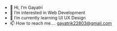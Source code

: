 - 👋 Hi, I’m Gayatri
- 👀 I’m interested in Web Development
- 🌱 I’m currently learning UI UX Design
- 📫 How to reach me.... gayatrik22803@gmail.com

<!---
gayatrik26/gayatrik26 is a ✨ special ✨ repository because its `README.md` (this file) appears on your GitHub profile.
You can click the Preview link to take a look at your changes.
--->
